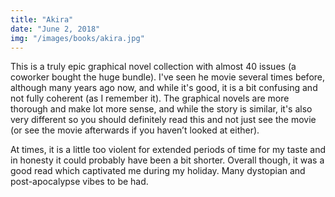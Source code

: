 ```yaml
---
title: "Akira"
date: "June 2, 2018"
img: "/images/books/akira.jpg"
---
```


This is a truly epic graphical novel collection with almost 40 issues (a coworker bought the huge bundle). I've seen he movie several times before, although many years ago now, and while it's good, it is a bit confusing and not fully coherent (as I remember it). The graphical novels are more thorough and make lot more sense, and while the story is similar, it's also very different so you should definitely read this and not just see the movie (or see the movie afterwards if you haven’t looked at either).

At times, it is a little too violent for extended periods of time for my taste and in honesty it could probably have been a bit shorter. Overall though, it was a good read which captivated me during my holiday. Many dystopian and post-apocalypse vibes to be had.